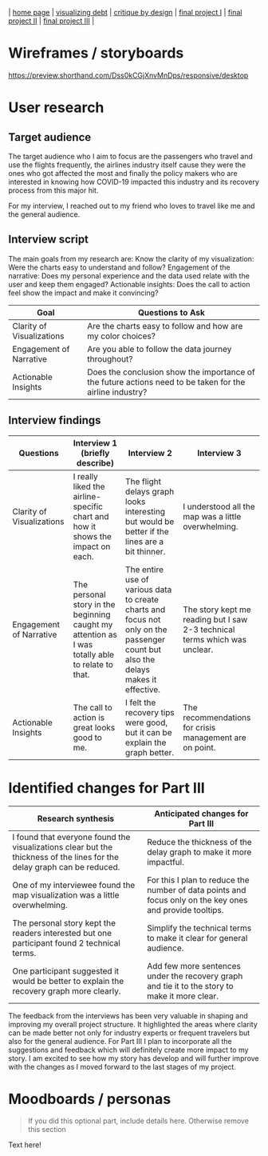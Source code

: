 | [home page](https://cmustudent.github.io/tswd-portfolio-templates/) | [visualizing debt](visualizing-government-debt) | [critique by design](critique-by-design) | [final project I](final-project-part-one) | [final project II](final-project-part-two) | [final project III](final-project-part-three) |

# Wireframes / storyboards
https://preview.shorthand.com/Dss0kCGjXnvMnDps/responsive/desktop

# User research 

## Target audience
The target audience who I aim to focus are the passengers who travel and use the flights frequently, the airlines industry itself cause they were the ones who got affected the most and finally the policy makers who are interested in knowing how COVID-19 impacted this industry and its recovery process from this major hit.

For my interview, I reached out to my friend who loves to travel like me and the general audience.

## Interview script
The main goals from my research are:
    Know the clarity of my visualization: Were the charts easy to understand and follow?
    Engagement of the narrative: Does my personal experience and the data used relate with the user and keep them engaged?
    Actionable insights: Does the call to action feel show the impact and make it convincing?

| Goal | Questions to Ask |
|------|------------------|
| Clarity of Visualizations     | Are the charts easy to follow and how are my color choices? |
| Engagement of Narrative     | Are you able to follow the data journey throughout?|
| Actionable Insights     | Does the conclusion show the importance of the future actions need to be taken for the airline industry? |


## Interview findings

| Questions               | Interview 1 (briefly describe) | Interview 2 | Interview 3 |
|-------------------------|--------------------------------|-------------|-------------|
| Clarity of Visualizations | I really liked the airline-specific chart and how it shows the impact on each. | The flight delays graph looks interesting but would be better if the lines are a bit thinner. | I understood all the map was a little overwhelming.             |
| Engagement of Narrative  |  The personal story in the beginning caught my attention as I was totally able to relate to that. | The entire use of various data to create charts and focus not only on the passenger count but also the delays makes it effective. |  The story kept me reading but I saw 2-3 technical terms which was unclear. |
| Actionable Insights | The call to action is great looks good to me. | I felt the recovery tips were good, but it can be explain the graph better. | The recommendations for crisis management are on point.|


# Identified changes for Part III

| Research synthesis                       | Anticipated changes for Part III                                                |
|------------------------------------------|---------------------------------------------------------------------------------|
| I found that everyone found the visualizations clear but the thickness of the lines for the delay graph can be reduced. | Reduce the thickness of the delay graph to make it more impactful. |
| One of my interviewee found the map visualization was a little overwhelming. |  For this I plan to reduce the number of data points and focus only on the key ones and provide tooltips. |
| The personal story kept the readers interested but one participant found 2 technical terms. | Simplify the technical terms to make it clear for general audience. |
| One participant suggested it would be better to explain the recovery graph more clearly.| Add few more sentences under the recovery graph and tie it to the story to make it more clear. |


The feedback from the interviews has been very valuable in shaping and improving my overall project structure. It highlighted the areas where clarity can be made better not only for industry experts or frequent travelers but also for the general audience. For Part III I plan to incorporate all the suggestions and feedback which will definitely create more impact to my story. I am excited to see how my story has develop and will further improve with the changes as I moved forward to the last stages of my project.

# Moodboards / personas
> If you did this optional part, include details here.  Otherwise remove this section

Text here!

